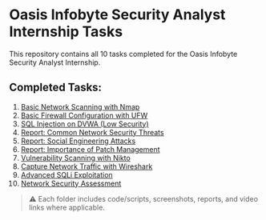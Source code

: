 # Oasis Infobyte Security Analyst Internship Tasks

This repository contains all 10 tasks completed for the Oasis Infobyte Security Analyst Internship.

## Completed Tasks:

1. [Basic Network Scanning with Nmap](https://github.com/evilnishant994/Oasis-Infobyte-Cybersecurity-Internship-Task-List/tree/main/Task%201)
2. [Basic Firewall Configuration with UFW]([https://github.com/Shivansh77074/OIBSIP/tree/main/Task%20-%202](https://github.com/evilnishant994/Oasis-Infobyte-Cybersecurity-Internship-Task-List/tree/main/Task%202))
3. [SQL Injection on DVWA (Low Security)](https://github.com/Shivansh77074/OIBSIP/tree/main/Task%20-%203)
4. [Report: Common Network Security Threats](https://github.com/Shivansh77074/OIBSIP/tree/main/Task%20-%204)
5. [Report: Social Engineering Attacks](https://github.com/Shivansh77074/OIBSIP/tree/main/Task%20-%205)
6. [Report: Importance of Patch Management](https://github.com/Shivansh77074/OIBSIP/tree/main/Task%20-%206)
7. [Vulnerability Scanning with Nikto](https://github.com/Shivansh77074/OIBSIP/tree/main/Task%20-%207)
8. [Capture Network Traffic with Wireshark](https://github.com/Shivansh77074/OIBSIP/tree/main/Task%20-%208)
9. [Advanced SQLi Exploitation](https://github.com/Shivansh77074/OIBSIP/tree/main/Task%20-%209)
10. [Network Security Assessment](https://github.com/Shivansh77074/OIBSIP/tree/main/Task%20-%2010)

> ⚠️ Each folder includes code/scripts, screenshots, reports, and video links where applicable.
